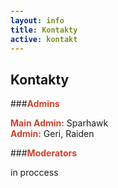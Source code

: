```yaml
---
layout: info
title: Kontakty
active: kontakt
---
```


## Kontakty

###<span>Admins</span>  

<section>
  <style type="text/css" scoped>
    span {
      color: #ce422b;
      font-weight: bold
    }
  </style>

<span>Main Admin:</span> Sparhawk  
<span>Admin:</span> Geri, Raiden  

###<span>Moderators</span>  

in proccess

